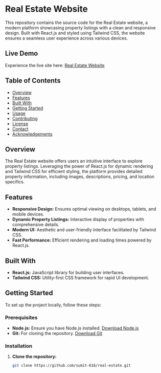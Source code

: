 # Real Estate Website

This repository contains the source code for the Real Estate website, a modern platform showcasing property listings with a clean and responsive design. Built with React.js and styled using Tailwind CSS, the website ensures a seamless user experience across various devices.

## Live Demo

Experience the live site here: [Real Estate Website](https://sumit-616.github.io/real-estate/)

## Table of Contents

- [Overview](#overview)
- [Features](#features)
- [Built With](#built-with)
- [Getting Started](#getting-started)
- [Usage](#usage)
- [Contributing](#contributing)
- [License](#license)
- [Contact](#contact)
- [Acknowledgements](#acknowledgements)

## Overview

The Real Estate website offers users an intuitive interface to explore property listings. Leveraging the power of React.js for dynamic rendering and Tailwind CSS for efficient styling, the platform provides detailed property information, including images, descriptions, pricing, and location specifics.

## Features

- **Responsive Design:** Ensures optimal viewing on desktops, tablets, and mobile devices.
- **Dynamic Property Listings:** Interactive display of properties with comprehensive details.
- **Modern UI:** Aesthetic and user-friendly interface facilitated by Tailwind CSS.
- **Fast Performance:** Efficient rendering and loading times powered by React.js.

## Built With

- **React.js:** JavaScript library for building user interfaces.
- **Tailwind CSS:** Utility-first CSS framework for rapid UI development.

## Getting Started

To set up the project locally, follow these steps:

### Prerequisites

- **Node.js:** Ensure you have Node.js installed. [Download Node.js](https://nodejs.org/)
- **Git:** For cloning the repository. [Download Git](https://git-scm.com/)

### Installation

1. **Clone the repository:**

   ```bash
   git clone https://github.com/sumit-616/real-estate.git
